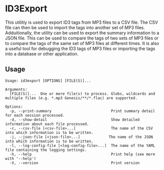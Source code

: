 # ID3Export

This utilitiy is used to export ID3 tags from MP3 files to a CSV file. The CSV file can then be used to import the tags into another set of MP3 files. Adduitionally, the utility can be used to export the summary information to a JSON file. This can be used to compare the tags of two sets of MP3 files or to compare the tags of the same set of MP3 files at different times. It is also a useful tool for debugging the ID3 tags of MP3 files or importing the tags into a database or other application.

## Usage

```console
Usage: id3export [OPTIONS] [FILE(S)]...

Arguments:
  [FILE(S)]...  One or more file(s) to process. Globs, wildcards and multiple files (e.g. *.mp3 Genesis/**/*.flac) are supported.

Options:
  -p, --print-summary                           Print summary detail for each session processed.
  -d, --show-detail                             Show detailed information about each file processed.
  -c, --csv-file [<csv-file>...]                The name of the CSV into which information is to be written.
  -j, --json-file [<json-file>...]             The name of the JSON into which information is to be written.
  -l, --log-config-file [<log-config-file>...]  The name of the YAML file containing the logging settings.
  -h, --help                                    Print help (see more with '--help')
  -V, --version                                 Print version
```
